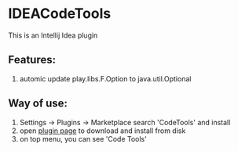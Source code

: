 # IDEACodeTools

This is an Intellij Idea plugin

## Features:
 1. automic update play.libs.F.Option to java.util.Optional
 
## Way of use:
 1. Settings -> Plugins -> Marketplace search 'CodeTools' and install
 2. open [plugin page](https://plugins.jetbrains.com/plugin/11467-aicoder)  to download and install from disk
 3. on top menu, you can see 'Code Tools'
